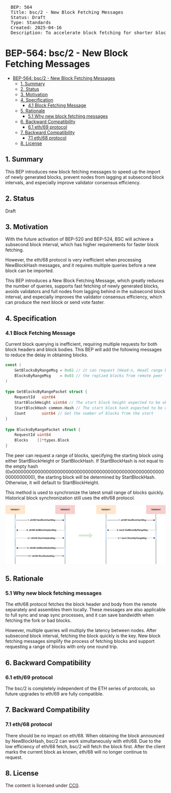 <pre>
  BEP: 564
  Title: bsc/2 - New Block Fetching Messages
  Status: Draft
  Type: Standards
  Created: 2025-04-16
  Description: To accelerate block fetching for shorter block interval.
</pre>

# BEP-564: bsc/2 - New Block Fetching Messages
- [BEP-564: bsc/2 - New Block Fetching Messages](#bep-564-bsc2---new-block-fetching-messages)
  * [1. Summary](#1-summary)
  * [2. Status](#2-status)
  * [3. Motivation](#3-motivation)
  * [4. Specification](#4-specification)
    + [4.1 Block Fetching Message](#41-block-fetching-message)
  * [5. Rationale](#5-rationale)
    + [5.1 Why new block fetching messages](#51-why-new-block-fetching-messages)
  * [6. Backward Compatibility](#6-backward-compatibility)
    + [6.1 eth/69 protocol](#61-eth69-protocol)
  * [7. Backward Compatibility](#7-backward-compatibility)
    + [7.1 eth/68 protocol](#71-eth68-protocol)
  * [8. License](#8-license)

## 1. Summary

This BEP introduces new block fetching messages to speed up the import of newly generated blocks, prevent nodes from lagging at subsecond block intervals, and especially improve validator consensus efficiency.

## 2. Status

Draft

## 3. Motivation

With the future activation of BEP-520 and BEP-524, BSC will achieve a subsecond block interval, which has higher requirements for faster block fetching.

However, the eth/68 protocol is very inefficient when processing NewBlockHash messages, and it requires multiple queries before a new block can be imported.

This BEP introduces a New Block Fetching Message, which greatly reduces the number of queries, supports fast fetching of newly generated blocks, avoids validators and full nodes from lagging behind in the subsecond block interval, and especially improves the validator consensus efficiency, which can produce the next block or send vote faster.

## 4. Specification

### 4.1 Block Fetching Message

Current block querying is inefficient, requiring multiple requests for both block headers and block bodies. This BEP will add the following messages to reduce the delay in obtaining blocks.

```go
const (
	GetBlocksByRangeMsg = 0x02 // it can request (Head-n, Head] range blocks from remote peer
	BlocksByRangeMsg    = 0x03 // the replied blocks from remote peer
)

type GetBlocksByRangePacket struct {
	RequestId   uint64
	StartBlockHeight uint64 // The start block height expected to be obtained from
	StartBlockHash common.Hash // The start block hash expected to be obtained from
	Count       uint64 // Get the number of blocks from the start
}

type BlocksByRangePacket struct {
	RequestId uint64
	Blocks    []*types.Block
}
```

The peer can request a range of blocks, specifying the starting block using either StartBlockHeight or StartBlockHash. If StartBlockHash is not equal to the empty hash (0x0000000000000000000000000000000000000000000000000000000000000000), the starting block will be determined by StartBlockHash. Otherwise, it will default to StartBlockHeight.

This method is used to synchronize the latest small range of blocks quickly. Historical block synchronization still uses the eth/68 protocol.

![](assets/BEP-564/image1.png)

## 5. Rationale

### 5.1 Why new block fetching messages

The eth/68 protocol fetches the block header and body from the remote separately and assembles them locally. These messages are also applicable to full sync and snap sync processes, and it can save bandwidth when fetching the fork or bad blocks.

However, multiple queries will multiply the latency between nodes. After subsecond block interval, fetching the block quickly is the key. New block fetching messages simplify the process of fetching blocks and support requesting a range of blocks with only one round trip.

## 6. Backward Compatibility

### 6.1 eth/69 protocol

The bsc/2 is completely independent of the ETH series of protocols, so future upgrades to eth/69 are fully compatible.

## 7. Backward Compatibility

### 7.1 eth/68 protocol

There should be no impact on eth/68. When obtaining the block announced by NewBlockHash, bsc/2 can work simultaneously with eth/68. Due to the low efficiency of eth/68 fetch, bsc/2 will fetch the block first. After the client marks the current block as known, eth/68 will no longer continue to request.

## 8. License

The content is licensed under [CC0](https://creativecommons.org/publicdomain/zero/1.0/).
